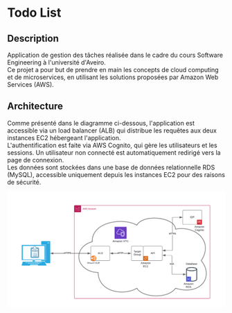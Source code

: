 # Todo List

## Description
Application de gestion des tâches réalisée dans le cadre du cours Software Engineering à l'université d'Aveiro.  
Ce projet a pour but de prendre en main les concepts de cloud computing et de microservices, en utilisant les solutions proposées par Amazon Web Services (AWS).

## Architecture
Comme présenté dans le diagramme ci-dessous, l'application est accessible via un load balancer (ALB) qui distribue les requêtes aux deux instances EC2 hébergeant l'application.  
L'authentification est faite via AWS Cognito, qui gère les utilisateurs et les sessions. Un utilisateur non connecté est automatiquement redirigé vers la page de connexion.  
Les données sont stockées dans une base de données relationnelle RDS (MySQL), accessible uniquement depuis les instances EC2 pour des raisons de sécurité.

![Architecture Diagram](diagrams/architecture.png)
